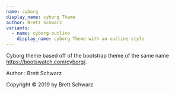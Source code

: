 ```yaml
---
name: cyborg
display_name: cyborg Theme
author: Brett Schwarz
variants:
  - name: cyborg-outline
    display_name: cyborg Theme with an outline style
---
```

Cyborg theme based off of the bootstrap theme of the same name https://bootswatch.com/cyborg/.

Author
: Brett Schwarz

Copyright © 2019 by Brett Schwarz
